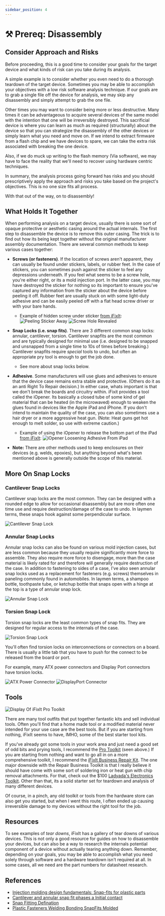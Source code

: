 ```yaml
---
sidebar_position: 4
---
```


# ⚒️ Prereq: Disassembly

## Consider Approach and Risks

Before proceeding, this is a good time to consider your goals for the target device and what kinds of risk can you take during its analysis.

A simple example is to consider whether you even need to do a thorough teardown of the target device. Sometimes you may be able to accomplish your objectives with a low risk software analysis technique. If our goals are to grab a single file off the device for analysis, we may skip any disassembly and simply attempt to grab the one file.

Other times you may want to consider being more or less destructive. Many times it can be advantageous to acquire several devices of the same model with the intention that one will be irreversibly destroyed. This sacrificial device is where you can learn as much as required (structurally) about the device so that you can strategize the disassembly of the other devices or simply learn what you need and move on. If we intend to extract firmware from a flash chip and we have devices to spare, we can take the extra risk associated with breaking the one device.

Also, if we do muck up writing to the flash memory (Via software), we may have to face the reality that we'll need to recover using hardware centric techniques.

In summary, the analysis process going forward has risks and you should prescriptively apply the approach and risks you take based on the project's objectives. This is no one size fits all process.

With that out of the way, on to disassembly!

<!-- TODO: Define a tear down. -->

## What Holds It Together

When performing analysis on a target device, usually there is some sort of opaque protective or aesthetic casing around the actual internals. The first step to disassemble the device is to remove this outer casing. The trick is to find out how its being kept together without the original manufacturer assembly documentation. There are several common methods to keep various cases together:

- **Screws (or fasteners)**. If the location of screws aren't apparent, they can usually be found under stickers, labels, or rubber feet. In the case of stickers, you can sometimes push against the sticker to feel any depressions underneath. If you feel what seems to be a screw hole, you're either right, or its a mold injection port. In the latter case, you may have destroyed the sticker for nothing so its important to ensure you've captured any information from the sticker about the device before peeling it off. Rubber feet are usually stuck on with some light-duty adhesive and can be easily peeled off with a flat head screw driver or with your bare hands.

  - Example of hidden screw under sticker [from iFixIt](https://www.ifixit.com/Teardown/Acer+Optical+Mouse+Teardown/142745):
    ![Peeling Sticker Away](./Disassembly/hidden-screw-sticker1.jpg)
    ![Screw Hole Revealed](./Disassembly/hidden-screw-sticker2.jpg)

- **Snap Locks (i.e. snap fits)**. There are 3 different common snap locks: annular, cantilever, torsion. Cantilever snapfits are the most common and are typically designed for minimal use (i.e. designed to be snapped and unsnapped from a single time to 10s of times before breaking.) Cantilever snapfits require _special_ tools to undo, but often an appropriate pry tool is enough to get the job done.

  - See more about snap locks below.

- **Adhesive**. Some manufacturers will use glues and adhesives to ensure that the device case remains extra stable and protective. (Others do it as an anti Right To Repair decision.) In either case, whats important is that we don't break the boards and circuitry within. iFixit provides a tool called the iOpener. Its basically a closed tube of some kind of gel material that can be heated (in the microwaved) enough to weaken the glues found in devices like the Apple iPad and iPhone. If you don't intend to maintain the quality of the case, you can also sometimes use a hair dryer or a more aggressive heat gun. (Note: Heat guns get hot enough to melt solder, so use with extreme caution.)

  - Example of using the iOpener to release the bottom part of the iPad [from iFixIt](https://www.ifixit.com/Guide/iPad+Pro+10.5-Inch+Battery+Replacement/122786):
    ![iOpener Loosening Adhesive From iPad](./Disassembly/iopener.jpg)

- **Note:** There are other methods used to keep enclosures on their devices (e.g. welds, epoxies), but anything beyond what's been mentioned above is generally outside the scope of this material.

## More On Snap Locks

### Cantilever Snap Locks

Cantilever snap locks are the most common. They can be designed with a rounded edge to allow for occasional disassembly but are more often one time use and require destruction/damage of the case to undo. In laymen terms, these snaps hook against some perpendicular surface.

![Cantilever Snap Lock](./Disassembly/cantilever-snaplock.jpg)

### Annular Snap Locks

Annular snap locks can also be found on various mold injection cases, but are less common because they usually require significantly more force to assemble. They also require more force to disengage, more than the case material is likely rated for and therefore will generally require destruction of the case. In addition to fastening to sides of a case, I've also seen annular snap locks used as a replacement for fasteners (e.g. screws) themselves in paneling commonly found in automobiles. In laymen terms, a shampoo bottle, toothpaste tube, or ketchup bottle that snaps open with a hinge at the top is a type of annular snap lock.

![Annular Snap Lock](./Disassembly/annular-snaplock.jpg)

### Torsion Snap Lock

Torsion snap locks are the least common types of snap fits. They are designed for regular access to the internals of the case.

![Torsion Snap Lock](./Disassembly/torsion-snaplock.jpg)

You'll often find torsion locks on interconnections or connectors on a board. There is usually a little tab that you have to push for the connect to be released from the board or port.

For example, many ATX power connectors and Display Port connectors have torsion locks.

![ATX Power Connector](./Disassembly/ATX_PS_12V_P4_Connector.jpg)
![DisplayPort Connector](./Disassembly/DisplayPort_connector-male-front_oblique.jpg)

<!-- TODO: Talk about:
- Friction Fittings
- Chip Mounts -->

## Tools

![Display Of iFixIt Pro Toolkit](./Disassembly/ifixit-prokit.jpg)

There are many tool outfits that put together fantastic kits and sell individual tools. Often you'll find that a home made tool or a modified material never intended for your use case are the best tools. But if you are starting from nothing, iFixIt seems to have, IMHO, some of the best starter tool kits.

If you've already got some tools in your work area and just need a good set of odd bits and prying tools, I recommend the [Pro Toolkit](https://www.ifixit.com/Store/Tools/Pro-Tech-Toolkit/IF145-307) (seen above.) If you are starting from nothing and want to go all in on a more comprehensive toolkit, I recommend the [iFixIt Business Repair Kit](https://www.ifixit.com/Store/Tools/Repair-Business-Toolkit/IF145-278?o=14). The one major downside with the Repair Business Toolkit is that I really believe it should have come with some sort of soldering iron or heat gun with chip removal attachments. For that, check out the $100 [Ladyada's Electronics Toolkit](https://www.adafruit.com/product/136). Other than that, its a solid starter set for teardown and analysis of many different devices.

Of course, in a pinch, any old toolkit or tools from the hardware store can also get you started, but when I went this route, I often ended up causing irreversible damage to my devices without the right tool for the job.

## Resources

To see examples of _tear downs_, iFixIt has a gallery of tear downs of various devices. This is not only a good resource for guides on how to disassemble your devices, but can also be a way to research the internals potential component of a device without actually tearing anything down. Remember, depending on your goals, you may be able to accomplish what you need solely through software and a hardware teardown isn't required at all. In some cases, all we need are the part numbers for datasheet research.

## References

- [Injection molding design fundamentals: Snap-fits for plastic parts](https://www.plasticstoday.com/injection-molding/injection-molding-design-fundamentals-snap-fits-plastic-parts)
- [Cantilever and annular snap fit phases a Initial contact](https://www.researchgate.net/figure/Cantilever-and-annular-snap-fit-phases-a-Initial-contact-b-Deflection-c-Snap_fig1_335213253)
- [Snap Fitting Defination](https://www.brightonk12.com/Page/7358)
- [Plastic Fasteners Welding Bonding SnapFits Molded](https://slidetodoc.com/plastic-fasteners-welding-bonding-snapfits-moldedin-pieces-in/)
